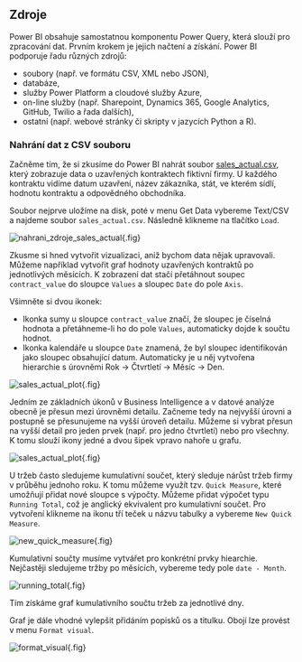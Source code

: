 ## Zdroje

Power BI obsahuje samostatnou komponentu Power Query, která slouží pro zpracování dat. Prvním krokem je jejich načtení a získání. Power BI podporuje řadu různých zdrojů:

- soubory (např. ve formátu CSV, XML nebo JSON),
- databáze,
- služby Power Platform a cloudové služby Azure,
- on-line služby (např. Sharepoint, Dynamics 365, Google Analytics, GitHub, Twilio a řada dalších),
- ostatní (např. webové stránky či skripty v jazycích Python a R).

### Nahrání dat z CSV souboru

Začněme tím, že si zkusíme do Power BI nahrát soubor [sales_actual.csv](https://raw.githubusercontent.com/pesikj/progr2-python/master/python-pro-data-1/power-bi/assets/sales_actual.csv), který zobrazuje data o uzavřených kontraktech fiktivní firmy. U každého kontraktu vidíme datum uzavření, název zákazníka, stát, ve kterém sídlí, hodnotu kontraktu a odpovědného obchodníka.

Soubor nejprve uložíme na disk, poté v menu Get Data vybereme Text/CSV a najdeme soubor `sales_actual.csv`. Následně klikneme na tlačítko `Load`.

![nahrani_zdroje_sales_actual](assets/nahrani_zdroje_sales_actual.png){.fig}

Zkusme si hned vytvořit vizualizaci, aniž bychom data nějak upravovali. Můžeme například vytvořit graf hodnoty uzavřených kontraktů po jednotlivých měsících. K zobrazení dat stačí přetáhnout soupec `contract_value` do sloupce `Values` a sloupec `Date` do pole `Axis`.

Všimněte si dvou ikonek:
- Ikonka sumy u sloupce `contract_value` značí, že sloupec je číselná hodnota a přetáhneme-li ho do pole `Values`, automaticky dojde k součtu hodnot.
- Ikonka kalendáře u sloupce `Date` znamená, že byl sloupec identifikován jako sloupec obsahující datum. Automaticky je u něj vytvořena hierarchie s úrovněmi Rok -> Čtvrtletí -> Měsíc -> Den.

![sales_actual_plot](assets/vizualizace_pole.png){.fig}

Jedním ze základních úkonů v Business Intelligence a v datové analýze obecně je přesun mezi úrovněmi detailu. Začneme tedy na nejvyšší úrovni a postupně se přesunujeme na vyšší úroveň detailu. Můžeme si vybrat přesun na vyšší detail pro jeden prvek (např. pro jedno čtvrtletí) nebo pro všechny. K tomu slouží ikony jedné a dvou šipek vpravo nahoře u grafu.

![sales_actual_plot](assets/sales_actual_plot.png){.fig}

U tržeb často sledujeme kumulativní součet, který sleduje nárůst tržeb firmy v průběhu jednoho roku. K tomu můžeme využít tzv. `Quick Measure`, které umožňují přidat nové sloupce s výpočty. Můžeme přidat výpočet typu `Running Total`, což je anglický ekvivalent pro kumulativní součet. Pro vytvoření klikneme na ikonu tří teček u názvu tabulky a vybereme `New Quick Measure`.

![new_quick_measure](assets/new_quick_measure.png){.fig}

Kumulativní součty musíme vytvářet pro konkrétní prvky hiearchie. Nejčastěji sledujeme tržby po měsících, vybereme tedy pole `date - Month`.

![running_total](assets/running_total.png){.fig}

Tím získáme graf kumulativního součtu tržeb za jednotlivé dny.

Graf je dále vhodné vylepšit přidáním popisků os a titulku. Obojí lze provést v menu `Format visual`.

![format_visual](assets/format_visual.png){.fig}

